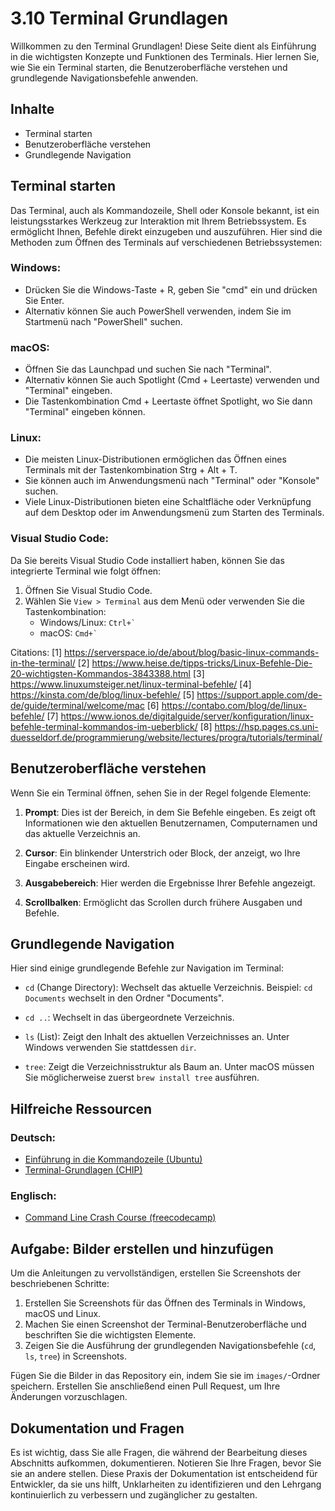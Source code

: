 # 3.10 Terminal Grundlagen

Willkommen zu den Terminal Grundlagen! Diese Seite dient als Einführung in die wichtigsten Konzepte und Funktionen des Terminals. Hier lernen Sie, wie Sie ein Terminal starten, die Benutzeroberfläche verstehen und grundlegende Navigationsbefehle anwenden.

## Inhalte

- Terminal starten
- Benutzeroberfläche verstehen
- Grundlegende Navigation

## Terminal starten

Das Terminal, auch als Kommandozeile, Shell oder Konsole bekannt, ist ein leistungsstarkes Werkzeug zur Interaktion mit Ihrem Betriebssystem. Es ermöglicht Ihnen, Befehle direkt einzugeben und auszuführen. Hier sind die Methoden zum Öffnen des Terminals auf verschiedenen Betriebssystemen:

### Windows:
- Drücken Sie die Windows-Taste + R, geben Sie "cmd" ein und drücken Sie Enter.
- Alternativ können Sie auch PowerShell verwenden, indem Sie im Startmenü nach "PowerShell" suchen.

### macOS:
- Öffnen Sie das Launchpad und suchen Sie nach "Terminal".
- Alternativ können Sie auch Spotlight (Cmd + Leertaste) verwenden und "Terminal" eingeben.
- Die Tastenkombination Cmd + Leertaste öffnet Spotlight, wo Sie dann "Terminal" eingeben können.

### Linux:
- Die meisten Linux-Distributionen ermöglichen das Öffnen eines Terminals mit der Tastenkombination Strg + Alt + T.
- Sie können auch im Anwendungsmenü nach "Terminal" oder "Konsole" suchen.
- Viele Linux-Distributionen bieten eine Schaltfläche oder Verknüpfung auf dem Desktop oder im Anwendungsmenü zum Starten des Terminals.

### Visual Studio Code:
Da Sie bereits Visual Studio Code installiert haben, können Sie das integrierte Terminal wie folgt öffnen:
1. Öffnen Sie Visual Studio Code.
2. Wählen Sie `View > Terminal` aus dem Menü oder verwenden Sie die Tastenkombination:
   - Windows/Linux: ``Ctrl+` ``
   - macOS: ``Cmd+` ``



Citations:
[1] https://serverspace.io/de/about/blog/basic-linux-commands-in-the-terminal/
[2] https://www.heise.de/tipps-tricks/Linux-Befehle-Die-20-wichtigsten-Kommandos-3843388.html
[3] https://www.linuxumsteiger.net/linux-terminal-befehle/
[4] https://kinsta.com/de/blog/linux-befehle/
[5] https://support.apple.com/de-de/guide/terminal/welcome/mac
[6] https://contabo.com/blog/de/linux-befehle/
[7] https://www.ionos.de/digitalguide/server/konfiguration/linux-befehle-terminal-kommandos-im-ueberblick/
[8] https://hsp.pages.cs.uni-duesseldorf.de/programmierung/website/lectures/progra/tutorials/terminal/

## Benutzeroberfläche verstehen

Wenn Sie ein Terminal öffnen, sehen Sie in der Regel folgende Elemente:

1. **Prompt**: Dies ist der Bereich, in dem Sie Befehle eingeben. Es zeigt oft Informationen wie den aktuellen Benutzernamen, Computernamen und das aktuelle Verzeichnis an.

2. **Cursor**: Ein blinkender Unterstrich oder Block, der anzeigt, wo Ihre Eingabe erscheinen wird.

3. **Ausgabebereich**: Hier werden die Ergebnisse Ihrer Befehle angezeigt.

4. **Scrollbalken**: Ermöglicht das Scrollen durch frühere Ausgaben und Befehle.

## Grundlegende Navigation

Hier sind einige grundlegende Befehle zur Navigation im Terminal:

- `cd` (Change Directory): Wechselt das aktuelle Verzeichnis.
  Beispiel: `cd Documents` wechselt in den Ordner "Documents".

- `cd ..`: Wechselt in das übergeordnete Verzeichnis.

- `ls` (List): Zeigt den Inhalt des aktuellen Verzeichnisses an.
  Unter Windows verwenden Sie stattdessen `dir`.

- `tree`: Zeigt die Verzeichnisstruktur als Baum an.
  Unter macOS müssen Sie möglicherweise zuerst `brew install tree` ausführen.

## Hilfreiche Ressourcen

### Deutsch:
- [Einführung in die Kommandozeile (Ubuntu)](https://wiki.ubuntuusers.de/Einsteiger/Kommandozeile/)
- [Terminal-Grundlagen (CHIP)](https://praxistipps.chip.de/terminal-grundlagen-die-wichtigsten-befehle_41343)

### Englisch:
- [Command Line Crash Course (freecodecamp)](https://www.freecodecamp.org/news/command-line-for-beginners/)

## Aufgabe: Bilder erstellen und hinzufügen

Um die Anleitungen zu vervollständigen, erstellen Sie Screenshots der beschriebenen Schritte:

1. Erstellen Sie Screenshots für das Öffnen des Terminals in Windows, macOS und Linux.
2. Machen Sie einen Screenshot der Terminal-Benutzeroberfläche und beschriften Sie die wichtigsten Elemente.
3. Zeigen Sie die Ausführung der grundlegenden Navigationsbefehle (`cd`, `ls`, `tree`) in Screenshots.

Fügen Sie die Bilder in das Repository ein, indem Sie sie im `images/`-Ordner speichern. Erstellen Sie anschließend einen Pull Request, um Ihre Änderungen vorzuschlagen.

## Dokumentation und Fragen

Es ist wichtig, dass Sie alle Fragen, die während der Bearbeitung dieses Abschnitts aufkommen, dokumentieren. Notieren Sie Ihre Fragen, bevor Sie sie an andere stellen. Diese Praxis der Dokumentation ist entscheidend für Entwickler, da sie uns hilft, Unklarheiten zu identifizieren und den Lehrgang kontinuierlich zu verbessern und zugänglicher zu gestalten.